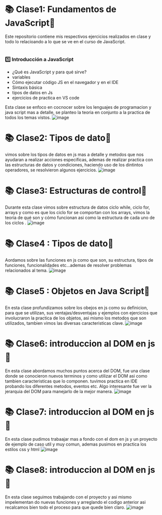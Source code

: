 # 📚 Clase1: Fundamentos de JavaScript🚀
Este repositorio contiene mis respectivos ejercicios realizados en clase y todo lo relacioando a lo que se ve en el curso de JavaScript.
# 

### 1️⃣ Introducción a JavaScript  
- ¿Qué es JavaScript y para qué sirve?
- variables
- Cómo ejecutar código JS en el navegador y en el IDE  
- Sintaxis básica
- tipos de datos en Js
- ejercicios de practica en VS code

Esta clase se enfoco en cocnocer sobre los lenguajes de programacion y java script mas a detalle, se planteo la teoria en conjunto a la practica de todos los temas vistos.
![image](https://github.com/user-attachments/assets/f7e8b7b0-eb51-4489-88b4-7debd26a3c82)


# 📚 Clase2: Tipos de dato🚀
vimos sobre los tipos de datos en js mas a detalle y metodos que nos ayudaran a realizar acciones especificas, ademas de realizar practica con las estructuras de datos y condiciones, haciendo uso de los dintintos operadores, se resolvieron algunos ejercicios.
![image](https://github.com/user-attachments/assets/523e90f2-b8f7-40f6-817b-0b624927b4de)


# 📚 Clase3: Estructuras de control🚀
Durante esta clase vimos sobre estructura de datos ciclo while, ciclo for, arrays y como es que los ciclo for se comportan con los arrays, vimos la teoria de qué son y cómo funcionan asi como la estructura de cada uno de los ciclos .
![image](https://github.com/user-attachments/assets/42805db6-9c88-4fe8-8539-a5ce04a5a992)


# 📚 Clase4 : Tipos de dato🚀
Aordamos sobre las funciones en js como que son, su estructura, tipos de funciones, funcionalidades etc...ademas de resolver problemas relacionados al tema.
![image](https://github.com/user-attachments/assets/e9a40ada-7dba-4f77-a206-c4e4c7cadadf)


# 📚 Clase5 : Objetos en Java Script🚀
En esta clase profundizamos sobre los obejos en js como su definicion, para que se utilizan, sus ventajas/desventajas y ejemplos con ejercicios
que involucraron la practica de los objetos, asi mismo los metodos que son utilizados, tambien vimos las diversas caracteristicas clave.
![image](https://github.com/user-attachments/assets/17e89837-91fd-4fd6-aec0-55be904f75fd)



# 📚 Clase6: introduccion al DOM en js🚀
En esta clase abordamos muchos puntos acerca del DOM, fue una clase donde se conocieron nuevos terminos y como utilizar el DOM
asi como tambien caracteristicas que lo componen. tuvimos practica en IDE probando los diferentes metodos, eventos etc. 
Algo interesante fue ver la jerarquia del DOM para manejarlo de la mejor manera.
![image](https://github.com/user-attachments/assets/174e7ed7-9520-41b0-a264-ee3c9c94a9d2)


# 📚 Clase7: introduccion al DOM en js🚀
En esta clase pudimos trabaajar mas a fondo con el dom en js y un proyecto de ejemplo de caso util y muy comun, ademas pusimos en practica los estilos css y html
![image](https://github.com/user-attachments/assets/a6c973c3-641a-48cd-b89a-0ebae14ca134)


# 📚 Clase8: introduccion al DOM en js🚀
En esta clase seguimos trabajando con el proyecto y asi mismo impelementan do nuevas funciones y arreglando el codigo anterior asi recalcamos bien todo el proceso para que quede bien claro.
![image](https://github.com/user-attachments/assets/c0a0ff0c-ca1d-406e-8de9-5b27bc614ec9)
